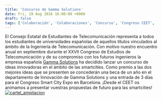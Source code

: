 ```yaml
---
title: 'Concurso de Gamma Solutions'
date: Fri, 19 Aug 2016 16:00:00 +0000
draft: false
tags: ['Colaboración', 'Colaboraciones', 'Concurso', 'Congreso CEET', 'Eventos', 'Eventos externos', 'Gamma Solutions', 'UEx', 'Universidad de Extremadura']
---
```


El Consejo Estatal de Estudiantes de Telecomunicación representa a todos los estudiantes de universidades españolas de aquellos títulos vinculados al ámbito de la Ingeniería de Telecomunicación. Con motivo nuestro encuentro anual en septiembre durante el XXVII Congreso de Estudios de Telecomunicación y de su compromiso con los futuros ingenieros la empresa española [Gamma Solutions](http://www.gammasg.com) ha decidido lanzar un concurso de ideas innovadoras en el ámbito de las smartcities. Como premio a las dos mejores ideas que se presenten se concederán una beca de un año en el departamento de Innovación de Gamma Solutions y una entrada de 3 días para el Congreso Smart City Expo en Barcelona. ¡Desde el CEET os animamos a presentar vuestras propuestas de futuro para las smartcities! [![cartel_ampliacion](https://ceet.org.es/wp-content/uploads/2016/08/Cartel_Ampliación-232x300.png)](https://ceet.org.es/wp-content/uploads/2016/08/Cartel_Ampliación.png)